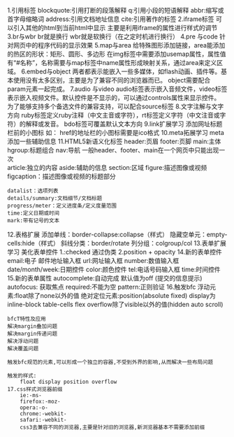 1.引用标签
	blockquote:引用打断的段落解释
	q:引用小段的短语解释
	abbr:缩写或首字母缩略词
	address:引用文档地址信息
	cite:引用著作的标签
2.iframe标签
	可以引入其他的html到当前html中显示
	主要是利用iframe的属性进行样式的调节
3.br与wbr
	br就是换行
	wbr就是软换行（在之定时机进行换行）
4.pre 与code
	针对网页中的程序代码的显示效果
5.map与area
	给特殊图形添加链接，area能添加的热区的形状：矩形、圆形、多边形
	在img标签中需要添加usemap属性，属性值有“#名称”，名称需要与map标签中name属性形成映射关系，通过area来定义区域。
6.embed与object
	两者都表示能嵌入一些多媒体，如flash动画、插件等。基本使用没有太多区别，主要是为了兼容不同的浏览器而已。 
	object需要配合param元素一起完成。
7.audio 与video
	audio标签表示嵌入音频文件，video标签表示嵌入视频文件。默认控件是不显示的，可以通过controls属性来显示控件。
	为了能够支持多个备选文件的兼容支持，可以配合source标签 
8.文字注解与文字方向
	ruby标签定义ruby注释（中文主音或字符），rt标签定义字符（中文注音或字符）的解释或发音。
	bdo标签可覆盖默认文本方向
9.link扩展学习
	添加网址标题栏前的小图标 
	如：<link rel="icon" type="" href="">
	href的地址栏的小图标需要是ico格式
10.meta拓展学习
	meta添加一些辅助信息
11.HTML5新语义化标签
	header:页眉
	footer:页脚
	main:主体
	hgroup:标题组合
	nav:导航
	 一般header、footer、main在一个网页中只能出现一次	 
	article:独立的内容
	aside:辅助的信息
	section:区域
	figure:描述图像或视频
	figcaption：描述图像或视频的标题部分
	 
	datalist：选项列表
	details/summary:文档细节/文档标题
	progress/meter：定义进度条/定义度量范围
	time:定义日期或时间
	mark:带有记号的文本
12.表格扩展
	添加单线：border-collapse:collapse（样式）
	隐藏空单元：empty-cells:hide（样式）
	斜线分类：border/rotate
	列分组：colgroup/col
13.表单扩展学习
	美化表单控件
	1.:checked 通过伪类
	2.position + opacity
14.新的表单控件
	email:电子 邮件地址输入框
	url:网址输入框
	number:数值输入框
	date/month/week:日期控件
	color:颜色控件
	tel:电话号码输入框
	time:时间控件
15.新的表单属性
	autocomplete:自动完成 默认值为off (提交的信息提示)
	autofocus: 获取焦点
	required:不能为空
	pattern:正则验证
16.触发bfc
	浮动元素:float除了none以外的值
	绝对定位元素:position(absolute fixed)
	display为inline-block table-cells flex
	overflow除了visible以外的值(hidden auto scroll)

	bfcT特性及应用
	解决margin叠加问题
	解决margin传递问题
	解决浮动问题
	解决覆盖问题

	触发bfc规范的元素,可以形成一个独立的容器,不受到外界的影响,从而解决一些布局问题

	触发的样式:
		float display position overflow
	17.css样式浏览器前缀
		ie:-ms-
		firefox:-moz-
		opera:-o-
		chrome:-webkit-
		safari:-webkit- 
		css3去兼容不同的浏览器,主要是针对旧的浏览器,新浏览器基本不需要添加前缀